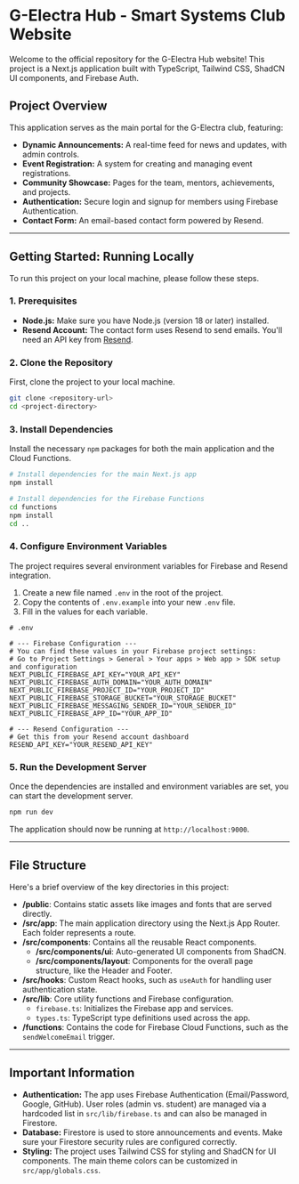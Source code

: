 # G-Electra Hub - Smart Systems Club Website

Welcome to the official repository for the G-Electra Hub website! This project is a Next.js application built with TypeScript, Tailwind CSS, ShadCN UI components, and Firebase Auth.

## Project Overview

This application serves as the main portal for the G-Electra club, featuring:
- **Dynamic Announcements:** A real-time feed for news and updates, with admin controls.
- **Event Registration:** A system for creating and managing event registrations.
- **Community Showcase:** Pages for the team, mentors, achievements, and projects.
- **Authentication:** Secure login and signup for members using Firebase Authentication.
- **Contact Form:** An email-based contact form powered by Resend.

---

## Getting Started: Running Locally

To run this project on your local machine, please follow these steps.

### 1. Prerequisites

- **Node.js:** Make sure you have Node.js (version 18 or later) installed.
- **Resend Account:** The contact form uses Resend to send emails. You'll need an API key from [Resend](https://resend.com/).

### 2. Clone the Repository

First, clone the project to your local machine.

```bash
git clone <repository-url>
cd <project-directory>
```

### 3. Install Dependencies

Install the necessary `npm` packages for both the main application and the Cloud Functions.

```bash
# Install dependencies for the main Next.js app
npm install

# Install dependencies for the Firebase Functions
cd functions
npm install
cd ..
```

### 4. Configure Environment Variables

The project requires several environment variables for Firebase and Resend integration.

1.  Create a new file named `.env` in the root of the project.
2.  Copy the contents of `.env.example` into your new `.env` file.
3.  Fill in the values for each variable.

```
# .env

# --- Firebase Configuration ---
# You can find these values in your Firebase project settings:
# Go to Project Settings > General > Your apps > Web app > SDK setup and configuration
NEXT_PUBLIC_FIREBASE_API_KEY="YOUR_API_KEY"
NEXT_PUBLIC_FIREBASE_AUTH_DOMAIN="YOUR_AUTH_DOMAIN"
NEXT_PUBLIC_FIREBASE_PROJECT_ID="YOUR_PROJECT_ID"
NEXT_PUBLIC_FIREBASE_STORAGE_BUCKET="YOUR_STORAGE_BUCKET"
NEXT_PUBLIC_FIREBASE_MESSAGING_SENDER_ID="YOUR_SENDER_ID"
NEXT_PUBLIC_FIREBASE_APP_ID="YOUR_APP_ID"

# --- Resend Configuration ---
# Get this from your Resend account dashboard
RESEND_API_KEY="YOUR_RESEND_API_KEY"
```

### 5. Run the Development Server

Once the dependencies are installed and environment variables are set, you can start the development server.

```bash
npm run dev
```

The application should now be running at `http://localhost:9000`.

---

## File Structure

Here's a brief overview of the key directories in this project:

- **/public**: Contains static assets like images and fonts that are served directly.
- **/src/app**: The main application directory using the Next.js App Router. Each folder represents a route.
- **/src/components**: Contains all the reusable React components.
  - **/src/components/ui**: Auto-generated UI components from ShadCN.
  - **/src/components/layout**: Components for the overall page structure, like the Header and Footer.
- **/src/hooks**: Custom React hooks, such as `useAuth` for handling user authentication state.
- **/src/lib**: Core utility functions and Firebase configuration.
  - `firebase.ts`: Initializes the Firebase app and services.
  - `types.ts`: TypeScript type definitions used across the app.
- **/functions**: Contains the code for Firebase Cloud Functions, such as the `sendWelcomeEmail` trigger.

---

## Important Information

- **Authentication:** The app uses Firebase Authentication (Email/Password, Google, GitHub). User roles (admin vs. student) are managed via a hardcoded list in `src/lib/firebase.ts` and can also be managed in Firestore.
- **Database:** Firestore is used to store announcements and events. Make sure your Firestore security rules are configured correctly.
- **Styling:** The project uses Tailwind CSS for styling and ShadCN for UI components. The main theme colors can be customized in `src/app/globals.css`.
